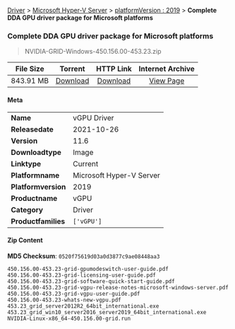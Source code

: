 
[Driver](/README.md)  >  [Microsoft Hyper-V Server](/index/Driver/Microsoft_Hyper-V_Server.md)  >  [platformVersion : 2019](/index/Driver/Microsoft_Hyper-V_Server/2019.md)  >  **Complete DDA GPU driver package for Microsoft platforms**


###    Complete DDA GPU driver package for Microsoft platforms

> NVIDIA-GRID-Windows-450.156.00-453.23.zip   


| **File Size** | **Torrent**  | **HTTP Link** | **Internet Archive** |
|:-------------:|:------------:|:-------------:|:--------------------:|
| 843.91 MB |  [Download](https://archive.org/download/nvgpu_NVIDIA-GRID-Windows-450.156.00-453.23.zip/nvgpu_NVIDIA-GRID-Windows-450.156.00-453.23.zip_archive.torrent)       | [Download](https://archive.org/compress/nvgpu_NVIDIA-GRID-Windows-450.156.00-453.23.zip) | [View Page](https://archive.org/details/nvgpu_NVIDIA-GRID-Windows-450.156.00-453.23.zip)       |

#### Meta

<table>
<tr><td><strong>Name</strong></td><td>vGPU Driver</td></tr>
<tr><td><strong>Releasedate</strong></td><td>2021-10-26</td></tr>
<tr><td><strong>Version</strong></td><td>11.6</td></tr>
<tr><td><strong>Downloadtype</strong></td><td>Image</td></tr>
<tr><td><strong>Linktype</strong></td><td>Current</td></tr>
<tr><td><strong>Platformname</strong></td><td>Microsoft Hyper-V Server</td></tr>
<tr><td><strong>Platformversion</strong></td><td>2019</td></tr>
<tr><td><strong>Productname</strong></td><td>vGPU</td></tr>
<tr><td><strong>Category</strong></td><td>Driver</td></tr>
<tr><td><strong>Productfamilies</strong></td><td><code>['vGPU']</code></td></tr>
</table>

#### Zip Content

**MD5 Checksum**: `0520f75619d03a0d3877c9ae08448aa3`

```text
450.156.00-453.23-grid-gpumodeswitch-user-guide.pdf
450.156.00-453.23-grid-licensing-user-guide.pdf
450.156.00-453.23-grid-software-quick-start-guide.pdf
450.156.00-453.23-grid-vgpu-release-notes-microsoft-windows-server.pdf
450.156.00-453.23-grid-vgpu-user-guide.pdf
450.156.00-453.23-whats-new-vgpu.pdf
453.23_grid_server2012R2_64bit_international.exe
453.23_grid_win10_server2016_server2019_64bit_international.exe
NVIDIA-Linux-x86_64-450.156.00-grid.run
```